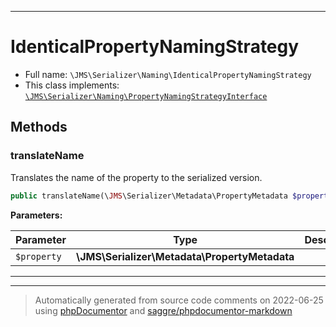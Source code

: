 ***

# IdenticalPropertyNamingStrategy





* Full name: `\JMS\Serializer\Naming\IdenticalPropertyNamingStrategy`
* This class implements:
[`\JMS\Serializer\Naming\PropertyNamingStrategyInterface`](./PropertyNamingStrategyInterface.md)




## Methods


### translateName

Translates the name of the property to the serialized version.

```php
public translateName(\JMS\Serializer\Metadata\PropertyMetadata $property): string
```








**Parameters:**

| Parameter | Type | Description |
|-----------|------|-------------|
| `$property` | **\JMS\Serializer\Metadata\PropertyMetadata** |  |




***


***
> Automatically generated from source code comments on 2022-06-25 using [phpDocumentor](http://www.phpdoc.org/) and [saggre/phpdocumentor-markdown](https://github.com/Saggre/phpDocumentor-markdown)
